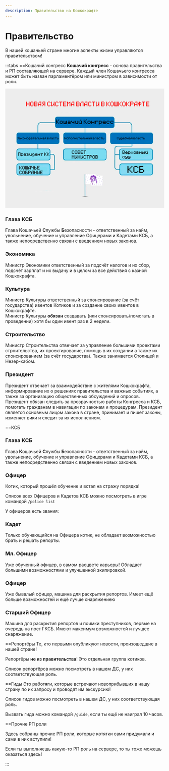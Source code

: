 ```yaml
---
description: Правительство на Кошкокрафте
---
```


# Правительство

В нашей кошачьей стране многие аспекты жизни управляются правительством!

:::tabs
==Кошачий конгресс
**Кошачий конгресс** - основа правительства и РП составляющей на сервере. Каждый член Кошачьего конгресса может быть назван парламентёром или министром в зависимости от роли.

![Схема Государства Кошкокрафта](/assets/gameplay/goverment/goverment_scheme.png)

### Глава КСБ
**Г**лава **К**ошачьей **С**лужбы **Б**езопасности - ответственный за найм, увольнение, обучение и управление Офицерами и Кадетами КСБ, а также непосредственно связан с введением новых законов.

### Экономика
Министр Экономики ответственный за подсчёт налогов и их сбор, подсчёт зарплат и их выдачу и в целом за все действия с казной Кошкокрафта.

### Культура
Министр Культуры ответственный за спонсирование (за счёт государства) ивентов Котиков и за создание своих ивентов в Кошкокрафте.  
Министр Культуры **обязан** создавать (или спонсировать/помогать в проведении) хотя бы один ивент раз в 2 недели.

### Строительство
Министр Строительства отвечает за управление большими проектами строительства, их проектирование, помощь в их создании а также их спонсированием (за счёт государства). Также занимается Столицей и Незер-хабом.

### Президент
Президент отвечает за взаимодействие с жителями Кошкокрафта, информирование их о решениях правительства и важных событиях, а также за организацию общественных обсуждений и опросов.
Президент обязан следить за прозрачностью работы Конгресса и КСБ, помогать гражданам в навигации по законам и процедурам.
Президент является основным лицом закона в стране, принимает и пишет законы, изменяет вики и следит за их исполнением.

==КСБ
### Глава КСБ
**Г**лава **К**ошачьей **С**лужбы **Б**езопасности - ответственный за найм, увольнение, обучение и управление Офицерами и Кадетами КСБ, а также непосредственно связан с введением новых законов.

### Офицер

Котик, который прошёл обучение и встал на стражу порядка!

Список всех Офицеров и Кадетов КСБ можно посмотреть в игре командой `/police list`

У офицеров есть звания:

### Кадет

Только обучающийся на Офицера котик, не обладает возможностью брать и решать репорты.

### Мл. Офицер

Уже обученный офицер, в самом расцвете карьеры! Обладает большими возможностями и улучшенной экипировкой.

### Офицер

Уже бывалый офицер, машина для раскрытия репортов. Имеет ещё больше возможностей и ещё лучше снаряжениею

### Старший Офицер

Машина для раскрытия репортов и поимки преступников, первые на очередь на пост ГКСБ. Имеют максимум возможностей и лучшее снаряжение.

==Репортёры
Те, кто первыми опубликуют новости, произошедшие в нашей стране!

Репортёры **не из правительства**! Это отдельная группа котиков.

Список репортёров можно посмотреть в нашем ДС, у них соответствующая роль.


==Гиды
Это работяги, которые встречают новоприбывших в нашу страну по их запросу и проводят им экскурсию!

Список гидов можно посмотреть в нашем ДС, у них соответствующая роль.

Вызвать гида можно командой `/guide`, если ты ещё не наиграл 10 часов.

==Прочие РП роли

Здесь собраны прочие РП роли, которые котятки сами придумали и сами в них вступили!

Если ты выполняешь какую-то РП роль на сервере, то ты тоже можешь оказаться здесь!

<CardGrid>
<Card style="width: 25rem; overflow: hidden" class="m-0">
    <template #header>
        <img alt="user header" src="https://vzge.me/face/512/MisterC001?y=-40" />
    </template>
    <template #title>Частный детектив MisterC001</template>
    <template #subtitle>Данный котик решает реопрты котиков которые потеряли благословение Всекотца. В отличии от КСБ он делает это не за бесплатно, а за ары (От 32 до 64 ар)! Обращайтесь к нему если вы хотите, чтобы справедливость восторжествовала! ДС для связи: "@MisterC001"</template>
</Card>

</CardGrid>

:::
